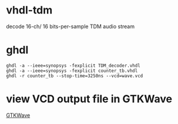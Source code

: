 # vhdl-tdm
decode 16-ch/ 16 bits-per-sample TDM audio stream

# ghdl
```
ghdl -a --ieee=synopsys -fexplicit TDM_decoder.vhdl
ghdl -a --ieee=synopsys -fexplicit counter_tb.vhdl
ghdl -r counter_tb --stop-time=3250ns --vcd=wave.vcd
```

# view VCD output file in GTKWave
[GTKWave](images/testbench-tdm-decode.png)
